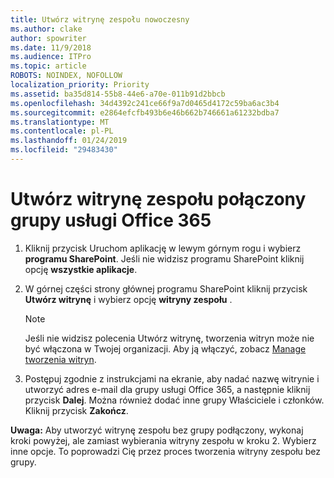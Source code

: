 ```yaml
---
title: Utwórz witrynę zespołu nowoczesny
ms.author: clake
author: spowriter
ms.date: 11/9/2018
ms.audience: ITPro
ms.topic: article
ROBOTS: NOINDEX, NOFOLLOW
localization_priority: Priority
ms.assetid: ba35d814-55b8-44e6-a70e-011b91d2bbcb
ms.openlocfilehash: 34d4392c241ce66f9a7d0465d4172c59ba6ac3b4
ms.sourcegitcommit: e2864efcfb493b6e46b662b746661a61232bdba7
ms.translationtype: MT
ms.contentlocale: pl-PL
ms.lasthandoff: 01/24/2019
ms.locfileid: "29483430"
---
```

# <a name="create-an-office-365-group-connected-team-site"></a>Utwórz witrynę zespołu połączony grupy usługi Office 365

1. Kliknij przycisk Uruchom aplikację w lewym górnym rogu i wybierz **programu SharePoint**. Jeśli nie widzisz programu SharePoint kliknij opcję **wszystkie aplikacje**.
    
2. W górnej części strony głównej programu SharePoint kliknij przycisk **Utwórz witrynę** i wybierz opcję **witryny zespołu** . 
    
    > [!NOTE]
    > Jeśli nie widzisz polecenia Utwórz witrynę, tworzenia witryn może nie być włączona w Twojej organizacji. Aby ją włączyć, zobacz [Manage tworzenia witryn](https://go.microsoft.com/fwlink/?linkid=2009644). 
  
3. Postępuj zgodnie z instrukcjami na ekranie, aby nadać nazwę witrynie i utworzyć adres e-mail dla grupy usługi Office 365, a następnie kliknij przycisk **Dalej**. Można również dodać inne grupy Właściciele i członków. Kliknij przycisk **Zakończ**.
  
 **Uwaga:** Aby utworzyć witrynę zespołu bez grupy podłączony, wykonaj kroki powyżej, ale zamiast wybierania witryny zespołu w kroku 2. Wybierz inne opcje. To poprowadzi Cię przez proces tworzenia witryny zespołu bez grupy. 
    

